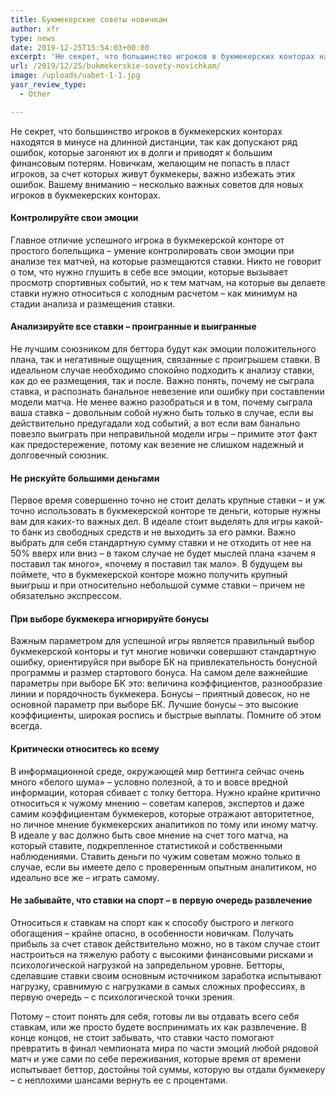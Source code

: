 ```yaml
---
title: Букмекерские советы новичкам
author: xfr
type: news
date: 2019-12-25T15:54:03+00:00
excerpt: 'Не секрет, что большинство игроков в букмекерских конторах находятся в минусе на длинной дистанции, так как допускают ряд ошибок, которые загоняют их в долги и приводят к большим финансовым потерям... '
url: /2019/12/25/bukmekerskie-sovety-novichkam/
image: /uploads/uabet-1-1.jpg
yasr_review_type:
  - Other

---
```

Не секрет, что большинство игроков в букмекерских конторах находятся в минусе на длинной дистанции, так как допускают ряд ошибок, которые загоняют их в долги и приводят к большим финансовым потерям. Новичкам, желающим не попасть в пласт игроков, за счет которых живут букмекеры, важно избежать этих ошибок. Вашему вниманию – несколько важных советов для новых игроков в букмекерских конторах.





#### Контролируйте свои эмоции

Главное отличие успешного игрока в букмекерской конторе от простого болельщика – умение контролировать свои эмоции при анализе тех матчей, на которые размещаются ставки. Никто не говорит о том, что нужно глушить в себе все эмоции, которые вызывает просмотр спортивных событий, но к тем матчам, на которые вы делаете ставки нужно относиться с холодным расчетом – как минимум на стадии анализа и размещения ставки.

#### Анализируйте все ставки – проигранные и выигранные

Не лучшим союзником для беттора будут как эмоции положительного плана, так и негативные ощущения, связанные с проигрышем ставки. В идеальном случае необходимо спокойно подходить к анализу ставки, как до ее размещения, так и после. Важно понять, почему не сыграла ставка, и распознать банальное невезение или ошибку при составлении модели матча. Не менее важно разобраться и в том, почему сыграла ваша ставка – довольным собой нужно быть только в случае, если вы действительно предугадали ход событий, а вот если вам банально повезло выиграть при неправильной модели игры – примите этот факт как предостережение, потому как везение не слишком надежный и долговечный союзник.

#### Не рискуйте большими деньгами

Первое время совершенно точно не стоит делать крупные ставки – и уж точно использовать в букмекерской конторе те деньги, которые нужны вам для каких-то важных дел. В идеале стоит выделять для игры какой-то банк из свободных средств и не выходить за его рамки. Важно выбрать для себя стандартную сумму ставки и не отходить от нее на 50% вверх или вниз – в таком случае не будет мыслей плана &#171;зачем я поставил так много&#187;, &#171;почему я поставил так мало&#187;. В будущем вы поймете, что в букмекерской конторе можно получить крупный выигрыш и при относительно небольшой сумме ставки – причем не обязательно экспрессом.

#### При выборе букмекера игнорируйте бонусы

Важным параметром для успешной игры является правильный выбор букмекерской конторы и тут многие новички совершают стандартную ошибку, ориентируйся при выборе БК на привлекательность бонусной программы и размер стартового бонуса. На самом деле важнейшие параметры при выборе БК это: величина коэффициентов, разнообразие линии и порядочность букмекера. Бонусы – приятный довесок, но не основной параметр при выборе БК. Лучшие бонусы – это высокие коэффициенты, широкая роспись и быстрые выплаты. Помните об этом всегда.

#### 

#### Критически относитесь ко всему

В информационной среде, окружающей мир беттинга сейчас очень много &#171;белого шума&#187; – условно полезной, а то и вовсе вредной информации, которая сбивает с толку беттора. Нужно крайне критично относиться к чужому мнению – советам каперов, экспертов и даже самим коэффициентам букмекеров, которые отражают авторитетное, но личное мнение букмекерских аналитиков по тому или иному матчу. В идеале у вас должно быть свое мнение на счет того матча, на который ставите, подкрепленное статистикой и собственными наблюдениями. Ставить деньги по чужим советам можно только в случае, если вы имеете дело с проверенным опытным аналитиком, но идеально все же – играть самому.

#### Не забывайте, что ставки на спорт – в первую очередь развлечение

Относиться к ставкам на спорт как к способу быстрого и легкого обогащения – крайне опасно, в особенности новичкам. Получать прибыль за счет ставок действительно можно, но в таком случае стоит настроиться на тяжелую работу с высокими финансовыми рисками и психологической нагрузкой на запредельном уровне. Бетторы, сделавшие ставки своим основным источником заработка испытывают нагрузку, сравнимую с нагрузками в самых сложных профессиях, в первую очередь – с психологической точки зрения.

Потому – стоит понять для себя, готовы ли вы отдавать всего себя ставкам, или же просто будете воспринимать их как развлечение. В конце концов, не стоит забывать, что ставки часто помогают превратить в финал чемпионата мира по части эмоций любой рядовой матч и уже сами по себе переживания, которые время от времени испытывает беттор, достойны той суммы, которую вы отдали букмекеру – с неплохими шансами вернуть ее с процентами.